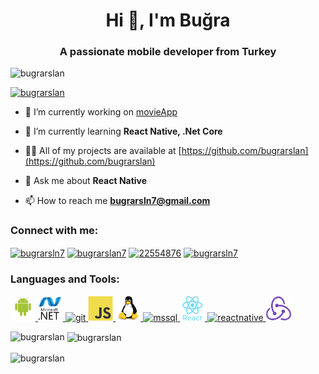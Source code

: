 <h1 align="center">Hi 👋, I'm Buğra</h1>
<h3 align="center">A passionate mobile developer from Turkey</h3>

<p align="left"> <img src="https://komarev.com/ghpvc/?username=bugrarslan&label=Profile%20views&color=0e75b6&style=flat" alt="bugrarslan" /> </p>

<p align="left"> <a href="https://github.com/ryo-ma/github-profile-trophy"><img src="https://github-profile-trophy.vercel.app/?username=bugrarslan" alt="bugrarslan" /></a> </p>

- 🔭 I’m currently working on [movieApp](https://github.com/bugrarslan/movieApp)

- 🌱 I’m currently learning **React Native, .Net Core**

- 👨‍💻 All of my projects are available at [https://github.com/bugrarslan](https://github.com/bugrarslan)

- 💬 Ask me about **React Native**

- 📫 How to reach me **bugrarsln7@gmail.com**

<h3 align="left">Connect with me:</h3>
<p align="left">
<a href="https://twitter.com/bugrarsln7" target="blank"><img align="center" src="https://raw.githubusercontent.com/rahuldkjain/github-profile-readme-generator/master/src/images/icons/Social/twitter.svg" alt="bugrarsln7" height="30" width="40" /></a>
<a href="https://linkedin.com/in/bugrarslan7" target="blank"><img align="center" src="https://raw.githubusercontent.com/rahuldkjain/github-profile-readme-generator/master/src/images/icons/Social/linked-in-alt.svg" alt="bugrarslan7" height="30" width="40" /></a>
<a href="https://stackoverflow.com/users/22554876" target="blank"><img align="center" src="https://raw.githubusercontent.com/rahuldkjain/github-profile-readme-generator/master/src/images/icons/Social/stack-overflow.svg" alt="22554876" height="30" width="40" /></a>
<a href="https://instagram.com/bugrarsln7" target="blank"><img align="center" src="https://raw.githubusercontent.com/rahuldkjain/github-profile-readme-generator/master/src/images/icons/Social/instagram.svg" alt="bugrarsln7" height="30" width="40" /></a>
</p>

<h3 align="left">Languages and Tools:</h3>
<p align="left"> <a href="https://developer.android.com" target="_blank" rel="noreferrer"> <img src="https://raw.githubusercontent.com/devicons/devicon/master/icons/android/android-original-wordmark.svg" alt="android" width="40" height="40"/> </a> <a href="https://dotnet.microsoft.com/" target="_blank" rel="noreferrer"> <img src="https://raw.githubusercontent.com/devicons/devicon/master/icons/dot-net/dot-net-original-wordmark.svg" alt="dotnet" width="40" height="40"/> </a> <a href="https://git-scm.com/" target="_blank" rel="noreferrer"> <img src="https://www.vectorlogo.zone/logos/git-scm/git-scm-icon.svg" alt="git" width="40" height="40"/> </a> <a href="https://developer.mozilla.org/en-US/docs/Web/JavaScript" target="_blank" rel="noreferrer"> <img src="https://raw.githubusercontent.com/devicons/devicon/master/icons/javascript/javascript-original.svg" alt="javascript" width="40" height="40"/> </a> <a href="https://www.linux.org/" target="_blank" rel="noreferrer"> <img src="https://raw.githubusercontent.com/devicons/devicon/master/icons/linux/linux-original.svg" alt="linux" width="40" height="40"/> </a> <a href="https://www.microsoft.com/en-us/sql-server" target="_blank" rel="noreferrer"> <img src="https://www.svgrepo.com/show/303229/microsoft-sql-server-logo.svg" alt="mssql" width="40" height="40"/> </a> <a href="https://reactjs.org/" target="_blank" rel="noreferrer"> <img src="https://raw.githubusercontent.com/devicons/devicon/master/icons/react/react-original-wordmark.svg" alt="react" width="40" height="40"/> </a> <a href="https://reactnative.dev/" target="_blank" rel="noreferrer"> <img src="https://reactnative.dev/img/header_logo.svg" alt="reactnative" width="40" height="40"/> </a> <a href="https://redux.js.org" target="_blank" rel="noreferrer"> <img src="https://raw.githubusercontent.com/devicons/devicon/master/icons/redux/redux-original.svg" alt="redux" width="40" height="40"/> </a> </p>

<p><img align="left" src="https://github-readme-stats.vercel.app/api/top-langs?username=bugrarslan&show_icons=true&locale=en&layout=compact" alt="bugrarslan" /></p>

<p>&nbsp;<img align="center" src="https://github-readme-stats.vercel.app/api?username=bugrarslan&show_icons=true&locale=en" alt="bugrarslan" /></p>

<p><img align="center" src="https://github-readme-streak-stats.herokuapp.com/?user=bugrarslan&" alt="bugrarslan" /></p>
